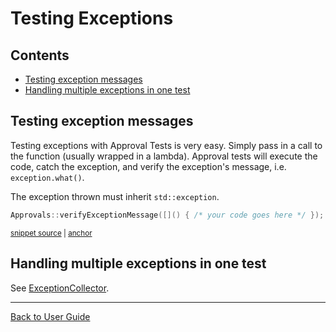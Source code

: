 <!--
GENERATED FILE - DO NOT EDIT
This file was generated by [MarkdownSnippets](https://github.com/SimonCropp/MarkdownSnippets).
Source File: /doc/mdsource/TestingExceptions.source.md
To change this file edit the source file and then execute ./run_markdown_templates.sh.
-->

<a id="top"></a>

# Testing Exceptions

<!-- toc -->
## Contents

  * [Testing exception messages](#testing-exception-messages)
  * [Handling multiple exceptions in one test](#handling-multiple-exceptions-in-one-test)<!-- endToc -->



## Testing exception messages

Testing exceptions with Approval Tests is very easy. Simply pass in a call to the function (usually wrapped in a lambda). Approval tests will execute the code, catch the exception, and verify the exception's message, i.e. `exception.what()`.

The exception thrown must inherit `std::exception`.

<!-- snippet: verify_exception_message_example -->
<a id='snippet-verify_exception_message_example'></a>
```cpp
Approvals::verifyExceptionMessage([]() { /* your code goes here */ });
```
<sup><a href='/tests/DocTest_Tests/ApprovalsTests.cpp#L113-L115' title='File snippet `verify_exception_message_example` was extracted from'>snippet source</a> | <a href='#snippet-verify_exception_message_example' title='Navigate to start of snippet `verify_exception_message_example`'>anchor</a></sup>
<!-- endSnippet -->

## Handling multiple exceptions in one test

See [ExceptionCollector](/doc/Utilities.md#exceptioncollector).

---

[Back to User Guide](/doc/README.md#top)
